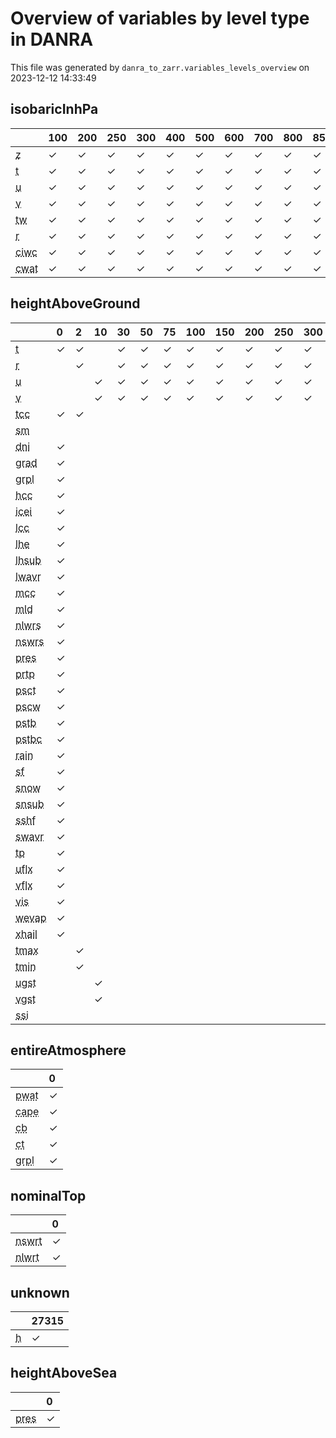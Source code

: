 # Overview of variables by level type in DANRA

This file was generated by `danra_to_zarr.variables_levels_overview` on 2023-12-12 14:33:49



## isobaricInhPa

|                                            | 100   | 200   | 250   | 300   | 400   | 500   | 600   | 700   | 800   | 850   | 900   | 925   | 950   | 1000   |
|:-------------------------------------------|:------|:------|:------|:------|:------|:------|:------|:------|:------|:------|:------|:------|:------|:-------|
| <abbr title='Geopotential'>z</abbr>        | ✓     | ✓     | ✓     | ✓     | ✓     | ✓     | ✓     | ✓     | ✓     | ✓     | ✓     | ✓     | ✓     | ✓      |
| <abbr title='Temperature'>t</abbr>         | ✓     | ✓     | ✓     | ✓     | ✓     | ✓     | ✓     | ✓     | ✓     | ✓     | ✓     | ✓     | ✓     | ✓      |
| <abbr title='u-component of wind'>u</abbr> | ✓     | ✓     | ✓     | ✓     | ✓     | ✓     | ✓     | ✓     | ✓     | ✓     | ✓     | ✓     | ✓     | ✓      |
| <abbr title='v-component of wind'>v</abbr> | ✓     | ✓     | ✓     | ✓     | ✓     | ✓     | ✓     | ✓     | ✓     | ✓     | ✓     | ✓     | ✓     | ✓      |
| <abbr title='Vertical velocity'>tw</abbr>  | ✓     | ✓     | ✓     | ✓     | ✓     | ✓     | ✓     | ✓     | ✓     | ✓     | ✓     | ✓     | ✓     | ✓      |
| <abbr title='Relative humidity'>r</abbr>   | ✓     | ✓     | ✓     | ✓     | ✓     | ✓     | ✓     | ✓     | ✓     | ✓     | ✓     | ✓     | ✓     | ✓      |
| <abbr title='Cloud ice'>ciwc</abbr>        | ✓     | ✓     | ✓     | ✓     | ✓     | ✓     | ✓     | ✓     | ✓     | ✓     | ✓     | ✓     | ✓     | ✓      |
| <abbr title='Cloud water'>cwat</abbr>      | ✓     | ✓     | ✓     | ✓     | ✓     | ✓     | ✓     | ✓     | ✓     | ✓     | ✓     | ✓     | ✓     | ✓      |



## heightAboveGround

|                                                                                            | 0   | 2   | 10   | 30   | 50   | 75   | 100   | 150   | 200   | 250   | 300   | 500   | 800   | 801   |
|:-------------------------------------------------------------------------------------------|:----|:----|:-----|:-----|:-----|:-----|:------|:------|:------|:------|:------|:------|:------|:------|
| <abbr title='Temperature'>t</abbr>                                                         | ✓   | ✓   |      | ✓    | ✓    | ✓    | ✓     | ✓     | ✓     | ✓     | ✓     | ✓     | ✓     | ✓     |
| <abbr title='Relative humidity'>r</abbr>                                                   |     | ✓   |      | ✓    | ✓    | ✓    | ✓     | ✓     | ✓     | ✓     | ✓     | ✓     |       |       |
| <abbr title='u-component of wind'>u</abbr>                                                 |     |     | ✓    | ✓    | ✓    | ✓    | ✓     | ✓     | ✓     | ✓     | ✓     | ✓     |       |       |
| <abbr title='v-component of wind'>v</abbr>                                                 |     |     | ✓    | ✓    | ✓    | ✓    | ✓     | ✓     | ✓     | ✓     | ✓     | ✓     |       |       |
| <abbr title='Total cloud cover'>tcc</abbr>                                                 | ✓   | ✓   |      |      |      |      |       |       |       |       |       |       |       |       |
| <abbr title='Soil Moisture'>sm</abbr>                                                      |     |     |      |      |      |      |       |       |       |       |       |       | ✓     | ✓     |
| <abbr title='Direct normal irradiance'>dni</abbr>                                          | ✓   |     |      |      |      |      |       |       |       |       |       |       |       |       |
| <abbr title='Global radiation flux'>grad</abbr>                                            | ✓   |     |      |      |      |      |       |       |       |       |       |       |       |       |
| <abbr title='Graupel'>grpl</abbr>                                                          | ✓   |     |      |      |      |      |       |       |       |       |       |       |       |       |
| <abbr title='High cloud cover'>hcc</abbr>                                                  | ✓   |     |      |      |      |      |       |       |       |       |       |       |       |       |
| <abbr title='Icing index'>icei</abbr>                                                      | ✓   |     |      |      |      |      |       |       |       |       |       |       |       |       |
| <abbr title='Low cloud cover'>lcc</abbr>                                                   | ✓   |     |      |      |      |      |       |       |       |       |       |       |       |       |
| <abbr title='Latent heat flux through evaporation'>lhe</abbr>                              | ✓   |     |      |      |      |      |       |       |       |       |       |       |       |       |
| <abbr title='Latent Heat Sublimation'>lhsub</abbr>                                         | ✓   |     |      |      |      |      |       |       |       |       |       |       |       |       |
| <abbr title='Long-wave radiation flux'>lwavr</abbr>                                        | ✓   |     |      |      |      |      |       |       |       |       |       |       |       |       |
| <abbr title='Medium cloud cover'>mcc</abbr>                                                | ✓   |     |      |      |      |      |       |       |       |       |       |       |       |       |
| <abbr title='Mixed layer depth'>mld</abbr>                                                 | ✓   |     |      |      |      |      |       |       |       |       |       |       |       |       |
| <abbr title='Net long-wave radiation flux (surface)'>nlwrs</abbr>                          | ✓   |     |      |      |      |      |       |       |       |       |       |       |       |       |
| <abbr title='Net short-wave radiation flux (surface)'>nswrs</abbr>                         | ✓   |     |      |      |      |      |       |       |       |       |       |       |       |       |
| <abbr title='Pressure'>pres</abbr>                                                         | ✓   |     |      |      |      |      |       |       |       |       |       |       |       |       |
| <abbr title='Precipitation Type'>prtp</abbr>                                               | ✓   |     |      |      |      |      |       |       |       |       |       |       |       |       |
| <abbr title='Pseudo satellite image: cloud top temperature (infrared)'>psct</abbr>         | ✓   |     |      |      |      |      |       |       |       |       |       |       |       |       |
| <abbr title='Pseudo satellite image: cloud water reflectivity (visible)'>pscw</abbr>       | ✓   |     |      |      |      |      |       |       |       |       |       |       |       |       |
| <abbr title='Pseudo satellite image: water vapour Tb'>pstb</abbr>                          | ✓   |     |      |      |      |      |       |       |       |       |       |       |       |       |
| <abbr title='Pseudo satellite image: water vapour Tb + correction for clouds'>pstbc</abbr> | ✓   |     |      |      |      |      |       |       |       |       |       |       |       |       |
| <abbr title='Rain'>rain</abbr>                                                             | ✓   |     |      |      |      |      |       |       |       |       |       |       |       |       |
| <abbr title='Water equivalent of accumulated snow depth'>sf</abbr>                         | ✓   |     |      |      |      |      |       |       |       |       |       |       |       |       |
| <abbr title='Snow'>snow</abbr>                                                             | ✓   |     |      |      |      |      |       |       |       |       |       |       |       |       |
| <abbr title='Snow Sublimation'>snsub</abbr>                                                | ✓   |     |      |      |      |      |       |       |       |       |       |       |       |       |
| <abbr title='Sensible heat flux'>sshf</abbr>                                               | ✓   |     |      |      |      |      |       |       |       |       |       |       |       |       |
| <abbr title='Short-wave radiation flux'>swavr</abbr>                                       | ✓   |     |      |      |      |      |       |       |       |       |       |       |       |       |
| <abbr title='Total precipitation'>tp</abbr>                                                | ✓   |     |      |      |      |      |       |       |       |       |       |       |       |       |
| <abbr title='Momentum flux, u-component'>uflx</abbr>                                       | ✓   |     |      |      |      |      |       |       |       |       |       |       |       |       |
| <abbr title='Momentum flux, v-component'>vflx</abbr>                                       | ✓   |     |      |      |      |      |       |       |       |       |       |       |       |       |
| <abbr title='Visibility'>vis</abbr>                                                        | ✓   |     |      |      |      |      |       |       |       |       |       |       |       |       |
| <abbr title='Water evaporation'>wevap</abbr>                                               | ✓   |     |      |      |      |      |       |       |       |       |       |       |       |       |
| <abbr title='AROME hail diagnostic'>xhail</abbr>                                           | ✓   |     |      |      |      |      |       |       |       |       |       |       |       |       |
| <abbr title='Maximum temperature'>tmax</abbr>                                              |     | ✓   |      |      |      |      |       |       |       |       |       |       |       |       |
| <abbr title='Minimum temperature'>tmin</abbr>                                              |     | ✓   |      |      |      |      |       |       |       |       |       |       |       |       |
| <abbr title='Gust, u-component'>ugst</abbr>                                                |     |     | ✓    |      |      |      |       |       |       |       |       |       |       |       |
| <abbr title='Gust, v-component'>vgst</abbr>                                                |     |     | ✓    |      |      |      |       |       |       |       |       |       |       |       |
| <abbr title='Surface soil ice'>ssi</abbr>                                                  |     |     |      |      |      |      |       |       |       |       |       |       |       | ✓     |



## entireAtmosphere

|                                                 | 0   |
|:------------------------------------------------|:----|
| <abbr title='Precipitable water'>pwat</abbr>    | ✓   |
| <abbr title='CAPE out of the model'>cape</abbr> | ✓   |
| <abbr title='Cloud base'>cb</abbr>              | ✓   |
| <abbr title='Cloud top'>ct</abbr>               | ✓   |
| <abbr title='Graupel'>grpl</abbr>               | ✓   |



## nominalTop

|                                                                        | 0   |
|:-----------------------------------------------------------------------|:----|
| <abbr title='Net short-wave radiation flux (atmosph.top)'>nswrt</abbr> | ✓   |
| <abbr title='Net long-wave radiation flux (atmosph.top)'>nlwrt</abbr>  | ✓   |



## unknown

|                                           | 27315   |
|:------------------------------------------|:--------|
| <abbr title='Geometrical height'>h</abbr> | ✓       |



## heightAboveSea

|                                    | 0   |
|:-----------------------------------|:----|
| <abbr title='Pressure'>pres</abbr> | ✓   |

